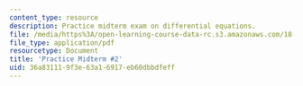 ```yaml
---
content_type: resource
description: Practice midterm exam on differential equations.
file: /media/https%3A/open-learning-course-data-rc.s3.amazonaws.com/18-034-honors-differential-equations-spring-2009/36a831119f3e63a16917eb60dbbdfeff_MIT18_034s09_rec11_pmidterm02.pdf
file_type: application/pdf
resourcetype: Document
title: 'Practice Midterm #2'
uid: 36a83111-9f3e-63a1-6917-eb60dbbdfeff
---
```

